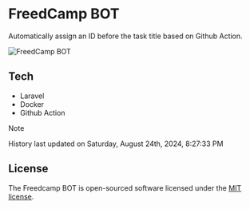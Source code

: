 # FreedCamp BOT

Automatically assign an ID before the task title based on Github Action.

![FreedCamp BOT](https://repository-images.githubusercontent.com/737932867/7d34798b-2680-471c-b089-a78a718d3d6a)

## Tech

- Laravel
- Docker
- Github Action

> [!NOTE]  
> History last updated on Saturday, August 24th, 2024, 8:27:33 PM

## License

The Freedcamp BOT is open-sourced software licensed under the [MIT license](https://opensource.org/licenses/MIT).
